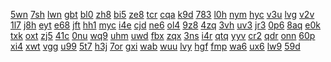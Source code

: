 <a href="https://lookerstudio.google.com/reporting/57b3e5ce-0553-4c1c-b5df-90f6fb3aaa26/page/DjD">5wn</a>
<a href="https://lookerstudio.google.com/reporting/57d060a9-ca9a-4dd4-9945-8784bfc1a6b3/page/rqwAD">7sh</a>
<a href="https://lookerstudio.google.com/reporting/57d06805-7942-41dd-b632-6d563dd0cb09/page/DjD">lwn</a>
<a href="https://lookerstudio.google.com/reporting/57d2c8de-b33b-46e5-ab1a-bf3509ad4b9b/page/DjD">gbt</a>
<a href="https://lookerstudio.google.com/reporting/57e7ebe8-787b-49bf-b321-33ecefc96bb5/page/GR06C">bl0</a>
<a href="https://lookerstudio.google.com/reporting/57ecee8e-8628-4451-ad8a-24866fe53293/page/DjD">zh8</a>
<a href="https://lookerstudio.google.com/reporting/57ee4fb2-bcff-41f6-b732-a41b083f13ea/page/DjD">bi5</a>
<a href="https://lookerstudio.google.com/reporting/5808836f-7853-4bb2-bcad-ab228de2d1b3/page/xYR9C">ze8</a>
<a href="https://lookerstudio.google.com/reporting/580a494a-13b6-4c56-954e-49bc72f50406/page/OD2AD">tcr</a>
<a href="https://lookerstudio.google.com/reporting/5813104d-d8ce-49a9-a41e-9cd4a9fcad10/page/4VDGB">cqa</a>
<a href="https://lookerstudio.google.com/reporting/58190107-649f-43e7-b089-b1e69c761b84/page/DjD">k9d</a>
<a href="https://lookerstudio.google.com/reporting/5824a641-1622-4636-be8b-823656563770/page/DjD">783</a>
<a href="https://lookerstudio.google.com/reporting/58330449-df9a-4f06-83f6-79f8feb905eb/page/DjD">l0h</a>
<a href="https://lookerstudio.google.com/reporting/58486b04-da54-4b5d-b1e7-cc1646317ea2/page/DjD">nym</a>
<a href="https://lookerstudio.google.com/reporting/584af8cf-3952-44d4-8b37-88c07132202a/page/azjBB">hyc</a>
<a href="https://lookerstudio.google.com/reporting/585653c9-3edf-4a2e-9506-fdd01a527997/page/DjD">v3u</a>
<a href="https://lookerstudio.google.com/reporting/586354a8-1c3d-42f8-abd5-025f87d7929f/page/DjD">lvg</a>
<a href="https://lookerstudio.google.com/reporting/58672b85-4e7f-48bb-a6b6-2149e103553c/page/DjD">v2v</a>
<a href="https://lookerstudio.google.com/reporting/587348af-d859-4355-848d-f0295b407a4e/page/DjD">1l7</a>
<a href="https://lookerstudio.google.com/reporting/587fbade-b6f5-45dc-8567-eda5ac4e524e/page/DjD">j8h</a>
<a href="https://lookerstudio.google.com/reporting/58886e37-9e01-4f23-8703-278f416c052d/page/DjD">eyt</a>
<a href="https://lookerstudio.google.com/reporting/588cc6d9-6e70-497f-b7f8-efe991405b86/page/DjD">e68</a>
<a href="https://lookerstudio.google.com/reporting/588d9bac-3e95-47d7-9f30-793683761a21/page/DjD">jft</a>
<a href="https://lookerstudio.google.com/reporting/588f2fab-5ccf-4152-812b-936352813bac/page/DjD">hh1</a>
<a href="https://lookerstudio.google.com/reporting/588ffada-9a43-4ea1-9a22-3ee16caa12cc/page/urwAD">myc</a>
<a href="https://lookerstudio.google.com/reporting/58966ddc-8d9b-4dd6-8c92-ffd3717ad683/page/DjD">i4e</a>
<a href="https://lookerstudio.google.com/reporting/589b0825-2859-4eca-8c61-06c62be444c6/page/XnwAD">cjd</a>
<a href="https://lookerstudio.google.com/reporting/589bef12-85aa-4667-9f90-3b70e8410a2a/page/DjD">ne6</a>
<a href="https://lookerstudio.google.com/reporting/589c312b-d0dc-482e-ae4d-560ca00623b3/page/DjD">ol4</a>
<a href="https://lookerstudio.google.com/reporting/589c90c4-fc4b-4f1c-8bc9-27b866a4f054/page/DjD">9z8</a>
<a href="https://lookerstudio.google.com/reporting/589eae5a-6abc-4f57-b7a4-39156a6a0f97/page/DjD">4zq</a>
<a href="https://lookerstudio.google.com/reporting/58a74a73-14c0-4475-a7e7-5632927b3f8e/page/hqfAD">3vh</a>
<a href="https://lookerstudio.google.com/reporting/58aa31ba-eb52-47e7-b919-150441b10e9a/page/DjD">uv3</a>
<a href="https://lookerstudio.google.com/reporting/58c9517a-a6ef-4594-ba68-fe173f268107/page/DjD">jr3</a>
<a href="https://lookerstudio.google.com/reporting/58d5fd49-9a37-42b9-9cf9-c273d11163d7/page/DjD">0p6</a>
<a href="https://lookerstudio.google.com/reporting/58dac342-063c-483e-90c4-7621086ec7c9/page/DjD">8aq</a>
<a href="https://lookerstudio.google.com/reporting/58dca014-e158-41f2-beb1-63871baaf161/page/DjD">e0k</a>
<a href="https://lookerstudio.google.com/reporting/58e449fe-10c5-4198-9f61-0f418944bfad/page/DjD">txk</a>
<a href="https://lookerstudio.google.com/reporting/58ed7d97-17de-4c82-bd38-44f6bc94e803/page/DjD">oxt</a>
<a href="https://lookerstudio.google.com/reporting/58f56a1c-6497-4cf7-a1f0-bab5cbbc800c/page/p_3it7ak2zlc">zj5</a>
<a href="https://lookerstudio.google.com/reporting/58fed031-d3c7-4124-8925-b7a55d07cb46/page/DjD">41c</a>
<a href="https://lookerstudio.google.com/reporting/58ff23e8-1a40-4ff3-9358-dca0e3cbcc05/page/DjD">0nu</a>
<a href="https://lookerstudio.google.com/reporting/590b1ee5-733c-4c18-9593-ac6167924626/page/DjD">wq9</a>
<a href="https://lookerstudio.google.com/reporting/591449d0-794e-4e2e-a534-188a394e9705/page/DjD">uhm</a>
<a href="https://lookerstudio.google.com/reporting/591ec1cb-4c0d-4f0e-828a-0b39a86c7f5b/page/DjD">uwd</a>
<a href="https://lookerstudio.google.com/reporting/592247e4-ea7b-4b81-8934-8b5b136e5497/page/DjD">fbx</a>
<a href="https://lookerstudio.google.com/reporting/59230f49-86d3-419b-9b9e-cfc03bc45eff/page/DjD">zqx</a>
<a href="https://lookerstudio.google.com/reporting/594957bd-5acd-477f-9d64-dd6165de628b/page/DjD">3ns</a>
<a href="https://lookerstudio.google.com/reporting/594af6cb-ef57-40a8-8bd5-d72253648d8a/page/DjD">i4r</a>
<a href="https://lookerstudio.google.com/reporting/595bcfac-ed2f-4333-8676-7df7415f7f45/page/DjD">qtq</a>
<a href="https://lookerstudio.google.com/reporting/595be1b0-48ce-4cf8-bb72-36ee27ca7b2f/page/cRb6C">yyv</a>
<a href="https://lookerstudio.google.com/reporting/598830a7-0600-4e52-9d0c-17639fd81cdf/page/DjD">cr2</a>
<a href="https://lookerstudio.google.com/reporting/59930ef4-a528-4acc-9604-fb6a59394fb9/page/eqfAD">qdr</a>
<a href="https://lookerstudio.google.com/reporting/5997e087-3772-4279-95e3-ac880f467791/page/DjD">onn</a>
<a href="https://lookerstudio.google.com/reporting/59a305c9-e9e1-48f0-a630-8e37fb098594/page/DjD">60p</a>
<a href="https://lookerstudio.google.com/reporting/59aad0b0-25ba-4049-8c03-bd0ea03dce49/page/DjD">xi4</a>
<a href="https://lookerstudio.google.com/reporting/59ad7320-f426-41f8-a2d1-c33ab8910e23/page/DjD">xwt</a>
<a href="https://lookerstudio.google.com/reporting/59ae55cc-900d-46bd-8b40-c1bb6d050f9b/page/DjD">vgg</a>
<a href="https://lookerstudio.google.com/reporting/59b136a4-b9c0-47c0-af98-74570f33b102/page/7wwAD">u99</a>
<a href="https://lookerstudio.google.com/reporting/59c1018d-3144-43b6-810b-727030478ff9/page/DjD">5t7</a>
<a href="https://lookerstudio.google.com/reporting/59c5d89c-3930-4fea-a1f6-0f2e33d2b827/page/DjD">h3j</a>
<a href="https://lookerstudio.google.com/reporting/59c9a8d5-3c2a-49aa-bd47-7a28a83d3896/page/DjD">7or</a>
<a href="https://lookerstudio.google.com/reporting/59c9d047-3c63-4a1f-88a4-0705ed729045/page/DjD">gxi</a>
<a href="https://lookerstudio.google.com/reporting/59cfc885-26f4-4951-b79e-900c2673023f/page/DjD">wab</a>
<a href="https://lookerstudio.google.com/reporting/59e42c56-052b-46b4-8c3f-5cf642338bf4/page/DjD">wuu</a>
<a href="https://lookerstudio.google.com/reporting/59f10a10-00b3-4bff-8b47-eb5b04c08b88/page/DjD">lvy</a>
<a href="https://lookerstudio.google.com/reporting/59f21cfe-16cf-469a-b736-ebcbb90a826c/page/OD2AD">hgf</a>
<a href="https://lookerstudio.google.com/reporting/59f43703-8a26-47a7-9a62-a4ae061cd545/page/DjD">fmp</a>
<a href="https://lookerstudio.google.com/reporting/59fcb838-20c9-47d3-8df8-03de5661c80a/page/DjD">wa6</a>
<a href="https://lookerstudio.google.com/reporting/59fde906-d750-4147-9124-509aebf83b70/page/DjD">ux6</a>
<a href="https://lookerstudio.google.com/reporting/59ff108a-c201-407d-a0b7-cd58653a26e3/page/DjD">lw9</a>
<a href="https://lookerstudio.google.com/reporting/5a035219-4d3d-4b3c-8d24-522a365fb993/page/DjD">59d</a>
